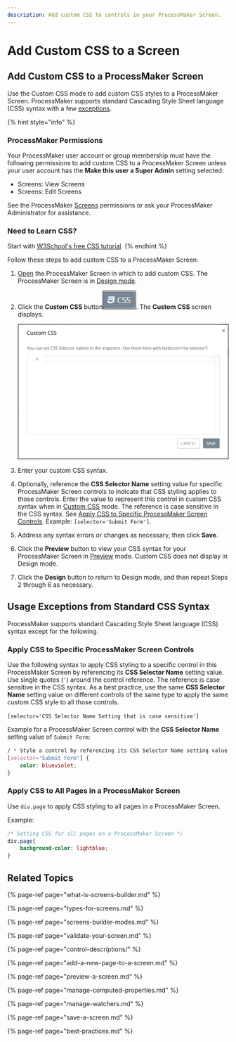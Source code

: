 ```yaml
---
description: Add custom CSS to controls in your ProcessMaker Screen.
---
```


# Add Custom CSS to a Screen

## Add Custom CSS to a ProcessMaker Screen

Use the Custom CSS mode to add custom CSS styles to a ProcessMaker Screen. ProcessMaker supports standard Cascading Style Sheet language \(CSS\) syntax with a few [exceptions](add-custom-css-to-a-screen.md#usage-exceptions-from-standard-css-syntax).

{% hint style="info" %}
### ProcessMaker Permissions

Your ProcessMaker user account or group membership must have the following permissions to add custom CSS to a ProcessMaker Screen unless your user account has the **Make this user a Super Admin** setting selected:

* Screens: View Screens
* Screens: Edit Screens

See the ProcessMaker [Screens](../../../processmaker-administration/permission-descriptions-for-users-and-groups.md#screens) permissions or ask your ProcessMaker Administrator for assistance.

### Need to Learn CSS?

Start with [W3School's free CSS tutorial](https://www.w3schools.com/css/).
{% endhint %}

Follow these steps to add custom CSS to a ProcessMaker Screen:

1. [Open](../manage-forms/view-all-forms.md) the ProcessMaker Screen in which to add custom CSS. The ProcessMaker Screen is in [Design mode](screens-builder-modes.md#editor-mode).
2. Click the **Custom CSS** button![](../../../.gitbook/assets/custom-css-button-screens-builder-processes.png). The **Custom CSS** screen displays.  

   ![](../../../.gitbook/assets/custom-css-screen-screens-builder-processes.png)

3. Enter your custom CSS syntax.
4. Optionally, reference the **CSS Selector Name** setting value for specific ProcessMaker Screen controls to indicate that CSS styling applies to those controls. Enter the value to represent this control in custom CSS syntax when in [Custom CSS](add-custom-css-to-a-screen.md#add-custom-css-to-a-processmaker-screen) mode. The reference is case sensitive in the CSS syntax. See [Apply CSS to Specific ProcessMaker Screen Controls](add-custom-css-to-a-screen.md#apply-css-to-specific-processmaker-screen-controls). Example: `[selector='Submit Form']`.
5. Address any syntax errors or changes as necessary, then click **Save**.
6. Click the **Preview** button to view your CSS syntax for your ProcessMaker Screen in [Preview](screens-builder-modes.md#preview-mode) mode. Custom CSS does not display in Design mode.
7. Click the **Design** button to return to Design mode, and then repeat Steps 2 through 6 as necessary.

## Usage Exceptions from Standard CSS Syntax

ProcessMaker supports standard Cascading Style Sheet language \(CSS\) syntax except for the following.

### Apply CSS to Specific ProcessMaker Screen Controls

Use the following syntax to apply CSS styling to a specific control in this ProcessMaker Screen by referencing its **CSS Selector Name** setting value. Use single quotes \(`'`\) around the control reference. The reference is case sensitive in the CSS syntax. As a best practice, use the same **CSS Selector Name** setting value on different controls of the same type to apply the same custom CSS style to all those controls.

`[selector='CSS Selector Name Setting that is case sensitive']`

Example for a ProcessMaker Screen control with the **CSS Selector Name** setting value of `Submit Form`:

```css
/ * Style a control by referencing its CSS Selector Name setting value * /
[selector='Submit Form'] {
    color: blueviolet;
}
```

### Apply CSS to All Pages in a ProcessMaker Screen

Use `div.page` to apply CSS styling to all pages in a ProcessMaker Screen.

Example:

```css
/* Setting CSS for all pages on a ProcessMaker Screen */
div.page{
    background-color: lightblue;
}
```

## Related Topics

{% page-ref page="what-is-screens-builder.md" %}

{% page-ref page="types-for-screens.md" %}

{% page-ref page="screens-builder-modes.md" %}

{% page-ref page="validate-your-screen.md" %}

{% page-ref page="control-descriptions/" %}

{% page-ref page="add-a-new-page-to-a-screen.md" %}

{% page-ref page="preview-a-screen.md" %}

{% page-ref page="manage-computed-properties.md" %}

{% page-ref page="manage-watchers.md" %}

{% page-ref page="save-a-screen.md" %}

{% page-ref page="best-practices.md" %}

